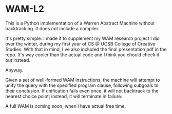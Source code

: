# WAM-L2

This is a Python implementation of a Warren Abstract Machine without backtracking. It does not include a compiler.

It's pretty simple. I made it to supplement my WAM research project I did over the winter, during my first year of CS @ UCSB College of Creative Studies. With that in mind, I've also included the final presentation pdf in the repo. It's way cooler than the actual code and I think you chould check it out instead.

Anyway.

Given a set of well-formed WAM instructions, the machine will attempt to unify the query with the specified program clause, following subgoals to their conclusion. If unification fails even once, it will not backtrack to the nearest choice point; instead, it will terminate in failure. 

A full WAM is coming soon, when I have actual free time. 
